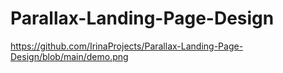 # Parallax-Landing-Page-Design

https://github.com/IrinaProjects/Parallax-Landing-Page-Design/blob/main/demo.png
